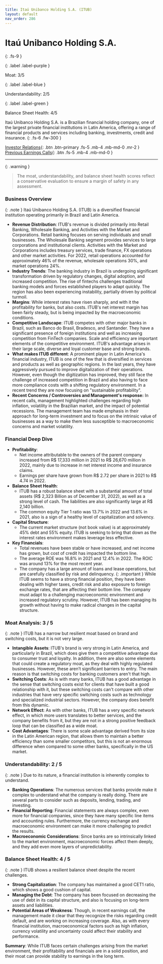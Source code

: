 ```yaml
---
title: Itaú Unibanco Holding S.A. (ITUB)
layout: default
nav_order: 286
---
```


# Itaú Unibanco Holding S.A.
{: .fs-9 }

{: .label .label-purple }

Moat: 3/5

{: .label .label-blue }

Understandability: 2/5

{: .label .label-green }

Balance Sheet Health: 4/5

Itaú Unibanco Holding S.A. is a Brazilian financial holding company, one of the largest private financial institutions in Latin America, offering a range of financial products and services including banking, investments, credit and insurance.
{: .fs-6 .fw-300 }

[Investor Relations](https://www.google.com/search?q=ITUB+investor+relations){: .btn .btn-primary .fs-5 .mb-4 .mb-md-0 .mr-2 }
[Previous Earnings Calls](https://discountingcashflows.com/company/ITUB/transcripts/){: .btn .fs-5 .mb-4 .mb-md-0 }

---

{: .warning }
>The moat, understandability, and balance sheet health scores reflect a conservative evaluation to ensure a margin of safety in any assessment.



### Business Overview

{: .note }
Itaú Unibanco Holding S.A. (ITUB) is a diversified financial institution operating primarily in Brazil and Latin America.

*   **Revenue Distribution**: ITUB's revenue is divided primarily into Retail Banking, Wholesale Banking, and Activities with the Market and Corporations.  Retail banking focuses on serving individuals and small businesses. The Wholesale Banking segment provides services to large corporations and institutional clients. Activities with the Market and Corporations includes treasury services, trade finance, FX operations and other market activities. For 2022, retail operations accounted for approximately 46% of the revenue, wholesale operations 30%, and market operations 24%.
*   **Industry Trends**: The banking industry in Brazil is undergoing significant transformation driven by regulatory changes, digital adoption, and increased competition. The rise of fintechs challenges traditional banking models and forces established players to adapt quickly. The region has also been experiencing instability, partially driven by political turmoil.
*   **Margins**: While interest rates have risen sharply, and with it the profitability for banks, but also costs. ITUB's net interest margin has been fairly steady, but is being impacted by the macroeconomic conditions.
*   **Competitive Landscape**: ITUB competes with other major banks in Brazil, such as Banco do Brasil, Bradesco, and Santander. They have a significant presence of foreign institutions and well as increasing competition from FinTech companies. Scale and efficiency are important elements of the competitive environment. ITUB's advantage arises in their large scale, diverse and loyal customer base and strong brands.
*   **What makes ITUB different**: A prominent player in Latin America's financial industry, ITUB is one of the few that is diversified in services and products as well as geographic regions. In the last years, they have aggressively pursued to improve digitalization of their operations. However, even though the digitization has improved, they still face the challenge of increased competition in Brazil and also having to face more compliance costs with a shifting regulatory environment. In a recent trend they are now focusing on "sustainable profitability".
*   **Recent Concerns / Controversies and Management's response:** In recent calls, management highlighted challenges regarding high inflation, volatility in the Brazilian market, and the impact of potential recessions. The management team has made emphasis in their approach for long-term investment and to focus on the intrinsic value of businesses as a way to make them less susceptible to macroeconomic concerns and market volatility.

### Financial Deep Dive

*   **Profitability**:
    *   Net income attributable to the owners of the parent company increased from R$ 17,333 million in 2021 to R$ 26,670 million in 2022, mainly due to increase in net interest income and insurance claims.
    *   Earnings per share have grown from R$ 2.72 per share in 2021 to R$ 4.74 in 2022.
*   **Balance Sheet Health**:
    *   ITUB has a robust balance sheet with a substantial amount of total assets (R$ 2,323 Billion as of December 31, 2022), as well as a strong level of cash. The liabilities are also significantly large at R$ 2,140 billion.
    *   The common equity Tier 1 ratio was 13.7% in 2022 and 13.6% in 2021, also is a sign of a healthy level of capitalization and solvency.
*   **Capital Structure**:
    *   The current market structure (not book value) is at approximately 45% debt and 55% equity. ITUB is seeking to bring that down as the interest rates environment makes leverage less effective.
*   **Key Financials**:
    *   Total revenues have been stable or have increased, and net income has grown, but cost of credit has impacted the bottom line.
    *   The average ROE was 16.8% in 2021 and 12.4% in 2022. The ROIC was around 13% for the most recent year.
    *  The company has a large amount of loans and lease operations, but are carefully classified by risk and delinquency. 
{: .important }
While ITUB seems to have a strong financial position, they have been dealing with higher taxes, credit risk and also exposure to foreign exchange rates, that are affecting their bottom line. The company must adapt to a challenging macroeconomic environment and increased regulatory scrutiny. However, ITUB has been managing its growth without having to make radical changes in the capital structure.

### Moat Analysis: 3 / 5

{: .note }
ITUB has a narrow but resilient moat based on brand and switching costs, but it is not very large.

*   **Intangible Assets**: ITUB's brand is very strong in Latin America, and particularly in Brazil, which does give them a competitive advantage due to consumer trust and loyalty. In addition, there are also some elements that could create a regulatory moat, as they deal with highly regulated businesses. However, these aren’t significant barriers to entry. The main reason is that switching costs for banking customers aren't that high.
*   **Switching Costs**: As is with many banks, ITUB has a good advantage in the sense that switching costs exist for clients that have built a good relationship with it, but these switching costs can't compare with other industries that have very specific switching costs such as technology and specialized industrial sectors. However, the company does benefit from this dynamic.
*   **Network Effect**: As with other banks, ITUB has a very specific network effect, in which more users translates to better services, and the company benefits from it, but they are not in a strong positive feedback loop that can be classified as a wide moat.
*   **Cost Advantages**: There is some scale advantage derived from its size in the Latin American region, that allows them to maintain a better efficiency than some smaller competitors, but this is not an enormous difference when compared to some other banks, specifically in the US market.

### Understandability: 2 / 5

{: .note }
Due to its nature, a financial institution is inherently complex to understand.

*   **Banking Operations**: The numerous services that banks provide make it complex to understand what the company is really doing. There are several parts to consider such as deposits, lending, trading, and investing.
*   **Financial Reporting**: Financial statements are always complex, even more for financial companies, since they have many specific line items and accounting rules. Furthermore, the currency exchange and macroeconomic environment can make it more challenging to predict the results.
*   **Macroeconomic Considerations**: Since banks are so intrinsically linked to the market environment, macroeconomic forces affect them deeply, and they add even more layers of unpredictability.

### Balance Sheet Health: 4 / 5

{: .note }
ITUB shows a resilient balance sheet despite the recent challenges.

*   **Strong Capitalization**: The company has maintained a good CET1 ratio, which shows a good cushion of capital.
*   **Managing the Debt**: The company has been focused on decreasing the use of debt in its capital structure, and also is focusing on long-term assets and liabilities.
*   **Potential Areas of Weakness**: Though, in recent earnings call, the management made it clear that they recognize the risks regarding credit default, and are working on increasing coverage. Also, as with every financial institution, macroeconomical factors such as high inflation, currency volatility and uncertainty could affect their stability and performance.

**Summary**: While ITUB faces certain challenges arising from the market environment, their profitability and financials are in a solid position, and their moat can provide stability to earnings in the long term.